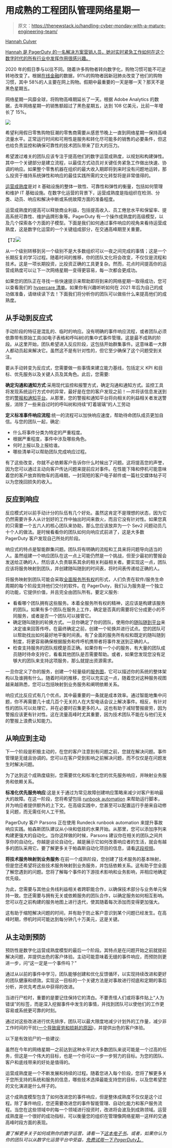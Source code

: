 # 用成熟的工程团队管理网络星期一

> 原文：<https://thenewstack.io/handling-cyber-monday-with-a-mature-engineering-team/>

[](https://www.linkedin.com/in/hannah-culver/)

[Hannah Culver](https://www.linkedin.com/in/hannah-culver/)

[Hannah 是 PagerDuty 的一名解决方案营销人员，她对实时紧急工作如何在这个数字时代的所有行业中发挥作用很感兴趣。](https://www.linkedin.com/in/hannah-culver/)

[](https://www.linkedin.com/in/hannah-culver/)[](https://www.linkedin.com/in/hannah-culver/)

2020 年的假日季与以往不同。随着许多购物者转向数字化，购物习惯可能不可逆转地改变了。根据[在线金融](https://financesonline.com/cyber-monday-statistics/)的数据，91%的购物者因新冠肺炎改变了他们的购物习惯，其中 58%的人主要在网上购物。假期中最重要的一天是哪一天？那天不是黑色星期五。

网络星期一风靡全球，将购物高峰期延长了一天。根据 Adobe Analytics 的数据，去年网络星期一的销售额超过了黑色星期五，达到 108 亿美元，比前一年增长了 15%。

[![](img/886df735089ba6efcde7a467281a8846.png)](https://cdn.thenewstack.io/media/2021/09/7f88ef1a-image1.png)

希望利用假日零售购物狂潮的零售商需要从感恩节晚上一直到网络星期一保持高峰流量水平。正常运行时间和可用性是服务和转化尽可能多的销售的必要条件，但这也给负责监控和确保可靠性的技术团队带来了巨大的压力。

希望渡过难关的团队应该专注于提高他们的数字运营成熟度，以规划和构建弹性。其中一个关键部分是建立流程，以最佳方式动员对关键任务紧急工作做出快速、协调的响应。如果整个零售机器在组织的最大收入期即将到来时没有问题地运转，那么投资于维持系统弹性和响应的最佳实践所需的文化转型将是非常值得的。

[运营成熟度](https://www.pagerduty.com/digital-operations-maturity/)是对 it 基础设施的整体一致性、可靠性和弹性的衡量，包括如何管理和维护 IT 基础设施。在数字化运营的背景下，运营成熟度是指组织在检测、分类、动员、响应和解决中断或系统故障方面的准备程度。

运营成熟度的提高可以释放商业利益，包括提高收入、员工倦怠水平和保留率、提高系统可靠性、维护品牌形象等。PagerDuty 有一个操作成熟度的高级模型，以及几个探索各个方面的子模型。下面是我们如何通过事件响应的视角来看待运营成熟度，这是数字化运营的一个关键组成部分，在交通高峰期至关重要。

【T2![](img/2e4572a363ed0b5973e37ede1a91c9c3.png)

从一个级别转移到另一个级别不是大多数组织可以一夜之间完成的事情；这是一个长期反复的学习过程。随着时间的推移，你的团队文化将会改变，不仅仅是流程和技术。这是一项长期投资，比投资正确的工具更复杂。然而，花点时间提高你的运营成熟度可以让下一次网络星期一变得更容易，每一次都会更成功。

如果您的团队正在寻找一些快速提示来帮助即将到来的网络星期一取得成功，您可以查看我们的 [hypercare 清单](https://www.pagerduty.com/resources/ebook/hypercare-readiness-checklist/)。如果你有兴趣听听如何在 2021 年后为自己的成功做准备，请继续读下去！下面我们将分析你的团队可以做些什么来提高他们的成熟度。

## 从手动到反应式

手动阶段的特征是混乱的、临时的响应。没有明确的事件响应流程，或者团队必须依靠带有原始工具(如电子表格和呼叫树)的集中式事件管理。这是最不成熟的阶段。从这里开始，团队希望进入反应阶段，这包括开始群集事件。这意味着一大群人都动员起来解决它。虽然这不是有针对性的，但它至少确保了这个问题受到关注。

要从手动转变为反应式，您需要做一些事情来建立能力基线，包括定义 KPI 和目标、优先服务以及关键人员及其角色。此后，您需要:

**确定沟通和通知方式**:采用现代监控和报警方式，确定沟通和通知方式。监控工具将发现系统运行方式中的异常，最好是在您的客户发现之前！—并将该信息发送到您的[警报和通知平台](https://www.pagerduty.com/platform/on-call-management/)。从那里，您的警报和通知平台将向相关的利益相关者发送警报，消除了一些来自过时的呼叫树和持续“盯着玻璃”的人工劳动

**定义标准事件响应流程**:统一的流程可以加快响应速度，帮助待命团队成员更加自信。与您的团队一起，确定:

*   什么将事件分类为特定的严重程度。
*   根据严重程度，事件中涉及哪些角色。
*   何时上报以及上报给谁。
*   哪些清单可以帮助团队完成响应过程。

有了这些改变，你就不必依赖客户告诉你什么时候出了问题。这将提高您的声誉，因为您可以通过主动向客户传达问题来提前应对事件。在性能下降和停机可能意味着您的客户放弃购物车的高峰期，一封简短的客户电子邮件或一篇社交媒体帖子可以为您挽回损失的收入。

## 反应到响应

反应模式对以前手动计分的队伍有几个好处。虽然这肯定不是理想的状态，因为它仍然需要许多人从计划好的工作中抽出时间来救火，而且它没有针对性。如果您真的只需要一个五六人的核心团队来协助，那么您应该放弃为一个 Sev2 问题动员几十个人的做法。是时候看看你的团队如何向响应式前进了，这是大多数 PagerDuty 客户发现自己所处的阶段。

响应式的特点是智能群集问题。团队将有明确的流程和工具来将问题导向适当的人。虽然组建一个响应团队在这一点上可能仍然是一个挑战，但至少最初的警报会发送给正确的人，然后该人负责联系其余的相关利益相关者。要实现这一点，团队应该将服务映射到团队，并创建随叫随到的时间表，将时间表传递给正确的人。

将服务映射到团队可能会采取[全面服务所有权](https://ownership.pagerduty.com/)的形式，人们负责在软件/服务生命周期的每个阶段支持他们交付的软件。在 PagerDuty，我们认为服务是一个独立的功能，它提供价值，并且完全由团队所有。要定义服务:

*   看看哪个团队拥有这些服务。本着全服务所有权的精神，这应该是构建该服务的团队。如果有多个团队在服务上工作，确定是否真的需要将它分成更小的不同服务，或者是否一个团队可以接管它。
*   确定随叫随到的轮换方式。一旦你确定了你的团队，使用你的[随叫随到平台](https://www.pagerduty.com/platform/on-call-management/)来决定谁来回答传呼。在最终确定之前，创建一个轮换并进行试点。您的团队可以帮助找出如何最好地平衡时间表。有了全面的服务所有权和既定的随叫随到制度，将更容易确保根据服务和传呼机携带者将事件发送到正确的人。
*   检查支持服务的团队规模是否正确。如果你有一个小的服务，有大量的团队成员随时待命支持它，看看其他团队是否需要帮助。或者，如果您发现您没有足够大的团队来支持这项服务，那么就提出资源需求。

一旦你定义了你的服务，创建一个轻量级的[服务图](https://www.pagerduty.com/event/services-like-a-boss-best-practices-for-implementing-and-maintaining-services-architecture/)，它可以描述你的系统的整体架构以及谁拥有什么。随着时间的推移，您可以充实这一点，随着您对这种服务视图越来越熟悉，您可以包括映射到业务服务和阐明依赖关系。

响应式比反应式有几个优点。其中最重要的一条就是成本效率。通过智能地集中问题，你不再需要几十或几百个无关的人在大型电话会议上解决事件。相反，有针对性的团队可以处理它，并在必要时召集更多的人。这也有助于减轻警报疲劳，因为警报应该更有针对性。这在流量高峰时尤其重要，因为技术团队不能在与他们无关的警报上浪费认知能力。

## 从响应到主动

下一个阶段是积极主动的，在您的客户注意到有问题之前，您就在解决问题。事件管理是无缝且协调的。您可以在客户受到影响之前解决问题，而不仅仅是在问题发生时解决问题。

为了达到这个成熟度级别，您需要优化和标准化您的优先服务响应，并映射业务服务和依赖关系。

**标准化优先服务响应**:这是关于通过为常见故障创建响应策略来减少对客户影响最大的故障。在这一阶段，您将希望包括 [runbook automation](https://www.pagerduty.com/resources/ebook/supercharge-incident-response-runbook-automation/) 来帮助运行脚本，并为响应者提供额外的上下文。在高级实践中，您甚至可以配置运行手册来自动修复问题，而无需任何人工干预。

PagerDuty 客户 Parsons 正在使用 Rundeck runbook automation 来提升事故响应实践。帕森斯团队建议从小块和低挂的水果开始。从那里，您可以添加序列来构建更强大的自动化。当你这样做的时候，Parsons 建议你在相关的团队之间共享你的自动化。你越是谈论自动化，越是展示它如何改善响应者的生活，就会有越多的团队采用它。要了解更多关于帕森斯自动化项目的信息，请看[这段视频](https://www.youtube.com/watch?v=uKJO7wpciTA&list=PLW0xKyjystaMvn6T2Pb4LyuJnL6455k_p&index=25)。

**将技术服务映射到业务服务**:在前一个成熟阶段，您创建了技术服务的基本映射，但是您还希望将这些技术服务映射到业务服务，并包括依赖关系。这有助于您全面了解您遇到的问题。您将了解每个事件的下游技术影响和业务影响，并相应地确定优先级。

为此，您需要与其他业务线利益相关者跨职能合作，以确保技术部分与业务单元保持一致。您还需要与拥有无关或依赖服务的团队合作，以确定服务如何相互影响。您可以在之前构建的服务地图上进行迭代，使其随着每次添加而变得更加强大。

这有助于缩短解决问题的时间，并有助于防止客户意识到某个问题已经发生。在高峰时期，停机时间可能达到每分钟几十万美元，这是关键。

## 从主动到预防

预防性是数字化运营成熟度模型的最后一个阶段。其特点是在问题开始之前就提前解决问题，并提供出色的客户体验。主动可能意味着无缝的事件响应，而预防则更进一步，问“这一定是一个事件吗？”

通过从以前的事件中学习，团队能够创建和优化反馈循环，以实现持续改进和更好的团队健康和绩效。实现这一目标的一个关键方法是对事故进行彻底和定期的事后分析，并优先考虑从中获得的改进。

当进行尸检时，重要的是要记住保持它的清白。不要责怪人们或将事件贴上“人为错误”的标签，而是深入挖掘事件中发生的事情，并找到团队可以使他们的工作更容易或系统更可靠的时刻。

通过对这些改进进行优先排序，团队可以最大限度地减少计划外的工作量，减少非工作时间的干扰([一个导致疲劳和损耗的原因](https://www.pagerduty.com/state-of-digital-ops/))，并提供出色的客户体验。

以下是有效验尸的一些建议:

虽然在今年的网络星期一之前达到这种水平对大多数团队来说可能是一个过高的任务，但这是一个伟大的目标，也是一个你可以一步一步努力的目标。为您的团队、客户和底线带来的好处是值得的。

运营成熟度是一个不断发展和持续的过程。随着您进入每个阶段，您将了解更多关于您所支持的系统和服务的信息，哪些技术选择最能支持您的目标，以及您希望您的文化演进是什么样子的。

这个成熟度模型包含了如何改进您的事件响应，但是整体成熟度不仅仅是这个过程。除了事件响应，您还需要改进您的事件智能管理、自动化能力和客户服务流程。当您在这些领域中的每一个领域进行投资时，改进将会波及到成熟领域。运营成熟度是一个很好的成功指标，可以衡量您的组织在管理像网络星期一这样的交通高峰时段方面的表现。

*要了解更多关于如何成熟你的数字运营，请看一下[这本电子书](https://www.pagerduty.com/digital-operations-maturity/)。或者，如果你认为你的团队可以从数字化运营平台中受益，[免费试用一下 PagerDuty】。](https://www.pagerduty.com/sign-up/)*

<svg xmlns:xlink="http://www.w3.org/1999/xlink" viewBox="0 0 68 31" version="1.1"><title>Group</title> <desc>Created with Sketch.</desc></svg>